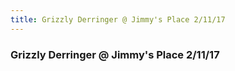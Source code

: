 ```yaml
---
title: Grizzly Derringer @ Jimmy's Place 2/11/17
---
```

<div class="post">
  <h3>Grizzly Derringer @ Jimmy's Place 2/11/17</h3>    
  <img src="{{ "/assets/img/flyers/20170211.jpg" | prepend: site.baseurl }}" alt="" class="img-responsive show-flyer">  
</div>



